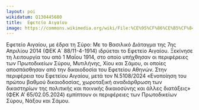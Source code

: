 ```yaml
---
layout: poi
wikidatum: Q130445680
title:  Εφετείο Αιγαίου
image: https://commons.wikimedia.org/wiki/File:%CE%95%CF%86%CE%B5%CF%84%CE%B5%CE%AF%CE%BF_%CE%91%CE%B9%CE%B3%CE%B1%CE%AF%CE%BF%CF%85.jpg
---
```

Εφετείο Αιγαίου, με έδρα τη Σύρο: Με το Βασιλικό Διάταγμα της 7ης Απριλίου 2014 (ΦΕΚ Α΄ 88/11-4-1914) ιδρύεται το Εφετείο Αιγαίου. Ξεκίνησε τη λειτουργία του από 1 Μαΐου 1914, στο οποίο υπήχθησαν οι περιφέρειες των Πρωτοδικείων Σύρου, Μυτιλήνης, Χίου και Σάμου, οι οποίες αποσπάσθησαν από την δικαιοδοσία του Εφετείου Αθηνών. Στην περιφέρεια του Εφετείου Αιγαίου, μετά τον Ν.5108/2024 «Ενοποίηση του πρώτου βαθμού δικαιοδοσίας, χωροταξική αναδιάρθρωση των δικαστηρίων της πολιτικής και ποινικής δικαιοσύνης και άλλες διατάξεις» (ΦΕΚ Α’ 65/02.05.2024) εμπίπτουν οι περιφέρειες των Πρωτοδικείων Σύρου, Νάξου και Σάμου.
